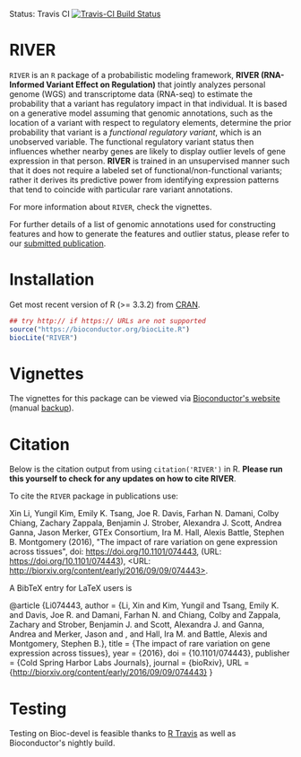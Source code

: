 Status: Travis CI [![Travis-CI Build Status](https://travis-ci.org/ipw012/RIVERpkg.svg?branch=master)](https://travis-ci.org/ipw012/RIVERpkg)

RIVER
=======

`RIVER` is an `R` package of a probabilistic modeling framework, __RIVER (RNA-Informed Variant Effect on Regulation)__ that jointly analyzes personal genome (WGS) and transcriptome data (RNA-seq) to estimate the probability that a variant has regulatory impact in that individual. It is based on a generative model assuming that genomic annotations, such as the location of a variant with respect to regulatory elements, determine the prior probability that variant is a _functional regulatory variant_, which is an unobserved variable. The functional regulatory variant status then influences whether nearby genes are likely to display outlier levels of gene expression in that person. __RIVER__ is trained in an unsupervised manner such that it does not require a labeled set of functional/non-functional variants; rather it derives its predictive power from identifying expression patterns that tend to coincide with particular rare variant annotations.

For more information about `RIVER`, check the vignettes.

For further details of a list of genomic annotations used for constructing features and how to generate the features and outlier status, please refer to our [submitted publication](http://biorxiv.org/content/early/2016/09/09/074443).

# Installation

Get most recent version of R (>= 3.3.2) from [CRAN](http://cran.r-project.org/).

```R
## try http:// if https:// URLs are not supported
source("https://bioconductor.org/biocLite.R")
biocLite("RIVER")
```
# Vignettes

The vignettes for this package can be viewed via [Bioconductor's website](http://www.bioconductor.org/packages/RIVER) (manual [backup](https://github.com/ipw012/RIVER)).

# Citation

Below is the citation output from using `citation('RIVER')` in R. __Please run this yourself to check for any updates on how to cite RIVER__.

To cite the `RIVER` package in publications use:

Xin Li, Yungil Kim, Emily K. Tsang, Joe R. Davis, Farhan N. Damani, Colby Chiang, Zachary Zappala, Benjamin J. Strober, Alexandra J. Scott, Andrea Ganna, Jason Merker, GTEx Consortium, Ira M. Hall, Alexis Battle, Stephen B. Montgomery (2016), "The impact of rare variation on gene expression across tissues", doi: https://doi.org/10.1101/074443, (URL: https://doi.org/10.1101/074443), <URL: http://biorxiv.org/content/early/2016/09/09/074443>.

A BibTeX entry for LaTeX users is

@article {Li074443,
	author = {Li, Xin and Kim, Yungil and Tsang, Emily K. and Davis, Joe R. and Damani, Farhan N. and Chiang, Colby and Zappala, Zachary and Strober, Benjamin J. and Scott, Alexandra J. and Ganna, Andrea and Merker, Jason and , and Hall, Ira M. and Battle, Alexis and Montgomery, Stephen B.},
	title = {The impact of rare variation on gene expression across tissues},
	year = {2016},
	doi = {10.1101/074443},
	publisher = {Cold Spring Harbor Labs Journals},
	journal = {bioRxiv},
	URL = {http://biorxiv.org/content/early/2016/09/09/074443}
}

# Testing

Testing on Bioc-devel is feasible thanks to [R Travis](http://docs.travis-ci.com/user/languages/r/) as well as Bioconductor's nightly build.
